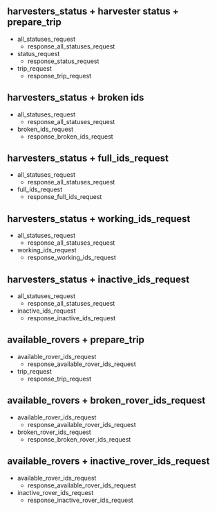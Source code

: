 ## harvesters_status + harvester status + prepare_trip 
* all_statuses_request
    - response_all_statuses_request
* status_request
    - response_status_request
* trip_request
    - response_trip_request

## harvesters_status + broken ids  
* all_statuses_request
    - response_all_statuses_request
* broken_ids_request
    - response_broken_ids_request

## harvesters_status + full_ids_request  
* all_statuses_request
    - response_all_statuses_request
* full_ids_request
    - response_full_ids_request

## harvesters_status + working_ids_request  
* all_statuses_request
    - response_all_statuses_request
* working_ids_request
    - response_working_ids_request

## harvesters_status + inactive_ids_request
* all_statuses_request
    - response_all_statuses_request
* inactive_ids_request
    - response_inactive_ids_request

## available_rovers + prepare_trip
* available_rover_ids_request
    - response_available_rover_ids_request
* trip_request
    - response_trip_request

## available_rovers + broken_rover_ids_request
* available_rover_ids_request
    - response_available_rover_ids_request
* broken_rover_ids_request
    - response_broken_rover_ids_request

## available_rovers + inactive_rover_ids_request
* available_rover_ids_request
    - response_available_rover_ids_request
* inactive_rover_ids_request
    - response_inactive_rover_ids_request
